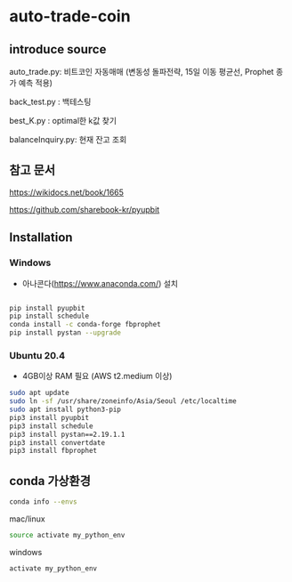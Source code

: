 # auto-trade-coin

## introduce source

auto_trade.py: 비트코인 자동매매 (변동성 돌파전략, 15일 이동 평균선, Prophet 종가 예측 적용)

back_test.py : 백테스팅

best_K.py : optimal한 k값 찾기

balanceInquiry.py: 현재 잔고 조회

## 참고 문서

https://wikidocs.net/book/1665

https://github.com/sharebook-kr/pyupbit

## Installation

### Windows

- 아나콘다(https://www.anaconda.com/) 설치

```sh

pip install pyupbit
pip install schedule
conda install -c conda-forge fbprophet
pip install pystan --upgrade
```

### Ubuntu 20.4

- 4GB이상 RAM 필요 (AWS t2.medium 이상)

```sh
sudo apt update
sudo ln -sf /usr/share/zoneinfo/Asia/Seoul /etc/localtime
sudo apt install python3-pip
pip3 install pyupbit
pip3 install schedule
pip3 install pystan==2.19.1.1
pip3 install convertdate
pip3 install fbprophet
```

## conda 가상환경

```sh
conda info --envs
```

mac/linux

```sh
source activate my_python_env
```

windows

```sh
activate my_python_env
```

